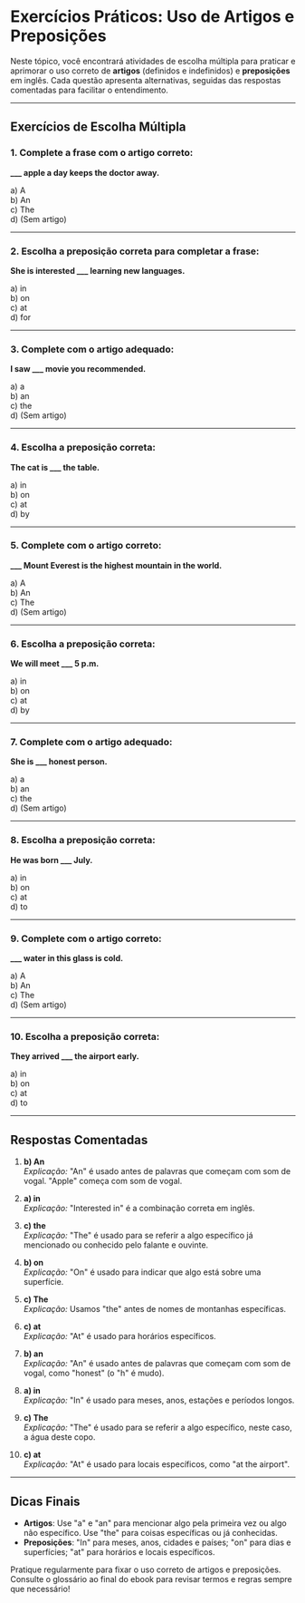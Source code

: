 
# Exercícios Práticos: Uso de Artigos e Preposições

Neste tópico, você encontrará atividades de escolha múltipla para praticar e aprimorar o uso correto de **artigos** (definidos e indefinidos) e **preposições** em inglês. Cada questão apresenta alternativas, seguidas das respostas comentadas para facilitar o entendimento.

---

## Exercícios de Escolha Múltipla

### 1. Complete a frase com o artigo correto:

**___ apple a day keeps the doctor away.**

a) A  
b) An  
c) The  
d) (Sem artigo)

---

### 2. Escolha a preposição correta para completar a frase:

**She is interested ___ learning new languages.**

a) in  
b) on  
c) at  
d) for

---

### 3. Complete com o artigo adequado:

**I saw ___ movie you recommended.**

a) a  
b) an  
c) the  
d) (Sem artigo)

---

### 4. Escolha a preposição correta:

**The cat is ___ the table.**

a) in  
b) on  
c) at  
d) by

---

### 5. Complete com o artigo correto:

**___ Mount Everest is the highest mountain in the world.**

a) A  
b) An  
c) The  
d) (Sem artigo)

---

### 6. Escolha a preposição correta:

**We will meet ___ 5 p.m.**

a) in  
b) on  
c) at  
d) by

---

### 7. Complete com o artigo adequado:

**She is ___ honest person.**

a) a  
b) an  
c) the  
d) (Sem artigo)

---

### 8. Escolha a preposição correta:

**He was born ___ July.**

a) in  
b) on  
c) at  
d) to

---

### 9. Complete com o artigo correto:

**___ water in this glass is cold.**

a) A  
b) An  
c) The  
d) (Sem artigo)

---

### 10. Escolha a preposição correta:

**They arrived ___ the airport early.**

a) in  
b) on  
c) at  
d) to

---

## Respostas Comentadas

1. **b) An**  
   *Explicação:* "An" é usado antes de palavras que começam com som de vogal. "Apple" começa com som de vogal.

2. **a) in**  
   *Explicação:* "Interested in" é a combinação correta em inglês.

3. **c) the**  
   *Explicação:* "The" é usado para se referir a algo específico já mencionado ou conhecido pelo falante e ouvinte.

4. **b) on**  
   *Explicação:* "On" é usado para indicar que algo está sobre uma superfície.

5. **c) The**  
   *Explicação:* Usamos "the" antes de nomes de montanhas específicas.

6. **c) at**  
   *Explicação:* "At" é usado para horários específicos.

7. **b) an**  
   *Explicação:* "An" é usado antes de palavras que começam com som de vogal, como "honest" (o "h" é mudo).

8. **a) in**  
   *Explicação:* "In" é usado para meses, anos, estações e períodos longos.

9. **c) The**  
   *Explicação:* "The" é usado para se referir a algo específico, neste caso, a água deste copo.

10. **c) at**  
    *Explicação:* "At" é usado para locais específicos, como "at the airport".

---

## Dicas Finais

- **Artigos**: Use "a" e "an" para mencionar algo pela primeira vez ou algo não específico. Use "the" para coisas específicas ou já conhecidas.
- **Preposições**: "In" para meses, anos, cidades e países; "on" para dias e superfícies; "at" para horários e locais específicos.

Pratique regularmente para fixar o uso correto de artigos e preposições. Consulte o glossário ao final do ebook para revisar termos e regras sempre que necessário!
```
